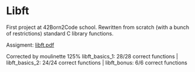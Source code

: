 # Libft
First project at 42Born2Code school. Rewritten from scratch (with a bunch of restrictions) standard C library functions.

Assigment:
[libft.pdf](https://github.com/hhaakkimm/ft_libft/subject/libft.pdf)

Corrected by moulinette 125% 
libft_basics_1: 28/28 correct functions | libft_basics_2: 24/24 correct functions | libft_bonus: 6/6 correct functions
